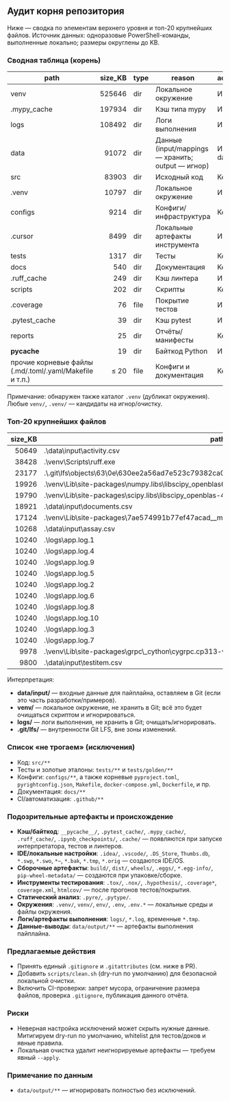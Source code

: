 ## Аудит корня репозитория

Ниже — сводка по элементам верхнего уровня и топ-20 крупнейших файлов. Источник данных: одноразовые PowerShell-команды, выполненные локально; размеры округлены до KB.

### Сводная таблица (корень)

path | size_KB | type | reason | action(propose) | risk | keepers/tests_ref
--- | ---: | --- | --- | --- | --- | ---
venv | 525646 | dir | Локальное окружение | Игнор/очистка | Низкий | n/a
.mypy_cache | 197934 | dir | Кэш типа mypy | Игнор/очистка | Низкий | n/a
logs | 108492 | dir | Логи выполнения | Игнор/очистка | Низкий | n/a
data | 91072 | dir | Данные (input/mappings — хранить; output — игнор) | Игнорировать data/output/** | Средний (ошибка настройки) | tests/golden/** сохранять
src | 83903 | dir | Исходный код | Keep | Низкий | n/a
.venv | 10797 | dir | Локальное окружение | Игнор/очистка | Низкий | n/a
configs | 9214 | dir | Конфиги/инфраструктура | Keep | Низкий | n/a
.cursor | 8499 | dir | Локальные артефакты инструмента | Игнор/очистка | Низкий | n/a
tests | 1317 | dir | Тесты | Keep | Низкий | tests/golden/**
docs | 540 | dir | Документация | Keep | Низкий | n/a
.ruff_cache | 249 | dir | Кэш линтера | Игнор/очистка | Низкий | n/a
scripts | 202 | dir | Скрипты | Keep | Низкий | n/a
.coverage | 76 | file | Покрытие тестов | Игнор/очистка | Низкий | n/a
.pytest_cache | 39 | dir | Кэш pytest | Игнор/очистка | Низкий | n/a
reports | 25 | dir | Отчёты/манифесты | Keep | Низкий | n/a
__pycache__ | 19 | dir | Байткод Python | Игнор/очистка | Низкий | n/a
прочие корневые файлы (.md/.toml/.yaml/Makefile и т.п.) | ≤ 20 | file | Конфиги и документация | Keep | Низкий | n/a

Примечание: обнаружен также каталог `.venv` (дубликат окружения). Любые `venv/`, `.venv/` — кандидаты на игнор/очистку.

### Топ‑20 крупнейших файлов

size_KB | path
---: | ---
50649 | .\\data\\input\\activity.csv
38428 | .\\venv\\Scripts\\ruff.exe
23177 | .\\.git\\lfs\\objects\\63\\0e\\630ee2a56ad7e523c79382ca09444a7cbd24221eecc588e17bedd194a5b716d3
19926 | .\\venv\\Lib\\site-packages\\numpy.libs\\libscipy_openblas64_-860d95b1c38e637ce4509f5fa24fbf2a.dll
19790 | .\\venv\\Lib\\site-packages\\scipy.libs\\libscipy_openblas-48c358d105077551cc9cc3ba79387ed5.dll
18921 | .\\data\\input\\documents.csv
17124 | .\\venv\\Lib\\site-packages\\7ae574991b77ef47acad__mypyc.cp313-win_amd64.pyd
10268 | .\\data\\input\\assay.csv
10240 | .\\logs\\app.log.1
10240 | .\\logs\\app.log.4
10240 | .\\logs\\app.log.9
10240 | .\\logs\\app.log.5
10240 | .\\logs\\app.log.2
10240 | .\\logs\\app.log.6
10240 | .\\logs\\app.log.8
10240 | .\\logs\\app.log.10
10240 | .\\logs\\app.log.3
10240 | .\\logs\\app.log.7
9978 | .\\venv\\Lib\\site-packages\\grpc\\_cython\\cygrpc.cp313-win_amd64.pyd
9800 | .\\data\\input\\testitem.csv

Интерпретация:
- **data/input/** — входные данные для пайплайна, оставляем в Git (если это часть разработки/примеров). 
- **venv/** — локальное окружение, не хранить в Git; всё это будет очищаться скриптом и игнорироваться.
- **logs/** — логи выполнения, не хранить в Git; очищать/игнорировать.
- **.git/lfs/** — внутренности Git LFS, вне зоны изменений.

### Список «не трогаем» (исключения)
- Код: `src/**`
- Тесты и золотые эталоны: `tests/**` и `tests/golden/**`
- Конфиги: `configs/**`, а также корневые `pyproject.toml`, `pyrightconfig.json`, `Makefile`, `docker-compose.yml`, `Dockerfile`, и пр.
- Документация: `docs/**`
- CI/автоматизация: `.github/**`

### Подозрительные артефакты и происхождение
- **Кэш/байткод**: `__pycache__/`, `.pytest_cache/`, `.mypy_cache/`, `.ruff_cache/`, `.ipynb_checkpoints/`, `.cache/` — появляются при запуске интерпретатора, тестов и линтеров.
- **IDE/локальные настройки**: `.idea/`, `.vscode/`, `.DS_Store`, `Thumbs.db`, `*.swp`, `*.swo`, `*~`, `*.bak`, `*.tmp`, `*.orig` — создаются IDE/OS.
- **Сборочные артефакты**: `build/`, `dist/`, `wheels/`, `.eggs/`, `*.egg-info/`, `pip-wheel-metadata/` — создаются при упаковке/сборке.
- **Инструменты тестирования**: `.tox/`, `.nox/`, `.hypothesis/`, `.coverage*`, `coverage.xml`, `htmlcov/` — после прогонов тестов/покрытия.
- **Статический анализ**: `.pyre/`, `.pytype/`.
- **Окружения**: `.venv/`, `venv/`, `env/`, `.env`, `.env.*` — локальные среды и файлы окружения.
- **Логи/артефакты выполнения**: `logs/`, `*.log`, временные `*.tmp`.
- **Данные-выводы**: `data/output/**` — артефакты выполнения пайплайна.

### Предлагаемые действия
- Принять единый `.gitignore` и `.gitattributes` (см. ниже в PR).
- Добавить `scripts/clean.sh` (dry-run по умолчанию) для безопасной локальной очистки.
- Включить CI-проверки: запрет мусора, ограничение размера файлов, проверка `.gitignore`, публикация данного отчёта.

### Риски
- Неверная настройка исключений может скрыть нужные данные. Митигируем dry-run по умолчанию, whitelist для тестов/доков и явные правила.
- Локальная очистка удалит неигнорируемые артефакты — требуем явный `--apply`.

### Примечание по данным
- `data/output/**` — игнорировать полностью без исключений.


